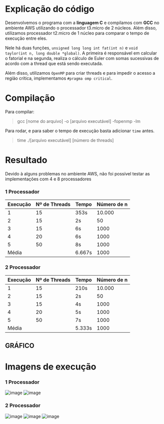 # Explicação do código

Desenvolvemos o programa com a **linguagem C** e compilamos com **GCC** no ambiente AWS utilizando o processador t3.micro de 2 núcleos. Além disso, utilizamos processador t2.micro de 1 núcleo para comparar o tempo de execução entre eles.

Nele há duas funções, `unsigned long long int fat(int n)` e `void taylor(int n, long double *global)`. A primeira é responsável em calcular o fatorial e na segunda, realiza o cálculo de Euler com somas sucessivas de acordo com a thread que está sendo executada.

Além disso, utilizamos `OpenMP` para criar threads e para impedir o acesso a região crítica, implementamos `#pragma omp critical`.


# Compilação

Para compilar: 
> gcc [nome do arquivo] -o [arquivo executável] -fopenmp -lm

Para rodar, e para saber o tempo de execução basta adicionar `time` antes. 
> time ./[arquivo executável] [número de threads]

# Resultado

Devido à alguns problemas no ambiente AWS, não foi possível testar as implementações com 4 e 8 processadores

### 1 Processador
| Execução | Nº de Threads | Tempo | Número de n |
| --- | --- | --- | --- | 
| 1 | 15 | 353s | 10.000 |
| 2 | 15 | 2s | 50 |
| 3 | 15 | 6s | 1000 |
| 4 | 20 | 6s | 1000 |
| 5 | 50 | 8s | 1000 |
| Média | |6.667s | 1000 |


### 2 Processador
| Execução | Nº de Threads | Tempo | Número de n |
| --- | --- | --- | --- | 
| 1 | 15 | 210s | 10.000 |
| 2 | 15 | 2s | 50 |
| 3 | 15 | 4s | 1000 |
| 4 | 20 | 5s | 1000 |
| 5 | 50 | 7s | 1000 |
| Média | |5.333s | 1000 |

## GRÁFICO



# Imagens de execução

### 1 Processador
![image](https://user-images.githubusercontent.com/74800062/200965676-9c9d778d-56a6-491c-b502-207a7d7bc584.png)
![image](https://user-images.githubusercontent.com/74800062/200965681-81b5c272-9e46-41cf-92b5-07c34eecc623.png)


### 2 Processador
![image](https://user-images.githubusercontent.com/74800062/200966465-76cd2e61-3659-47b0-a5d5-5cf697a53beb.png)
![image](https://user-images.githubusercontent.com/74800062/200965773-d89f6a64-f138-4565-85f0-edba046c9673.png)
![image](https://user-images.githubusercontent.com/74800062/200965814-c38ae34e-11b4-466b-b569-9318fc2b84f1.png)

